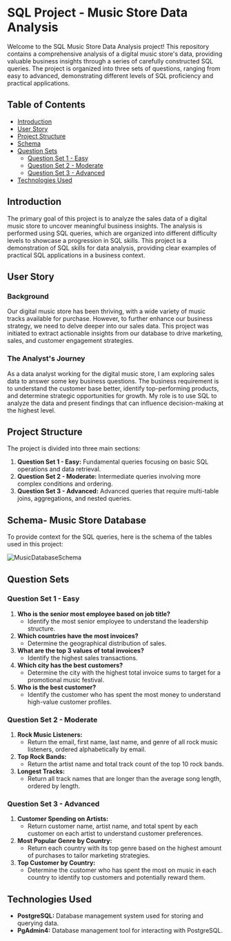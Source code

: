 # SQL Project - Music Store Data Analysis

Welcome to the SQL Music Store Data Analysis project! This repository contains a comprehensive analysis of a digital music store's data, providing valuable business insights through a series of carefully constructed SQL queries. The project is organized into three sets of questions, ranging from easy to advanced, demonstrating different levels of SQL proficiency and practical applications.

## Table of Contents

- [Introduction](#introduction)
- [User Story](#user-story)
- [Project Structure](#project-structure)
- [Schema](#schema)
- [Question Sets](#question-sets)
  - [Question Set 1 - Easy](#question-set-1---easy)
  - [Question Set 2 - Moderate](#question-set-2---moderate)
  - [Question Set 3 - Advanced](#question-set-3---advanced)
- [Technologies Used](#technologies-used)


## Introduction

The primary goal of this project is to analyze the sales data of a digital music store to uncover meaningful business insights. The analysis is performed using SQL queries, which are organized into different difficulty levels to showcase a progression in SQL skills. This project is a demonstration of SQL skills for data analysis, providing clear examples of practical SQL applications in a business context.

## User Story

### Background

Our digital music store has been thriving, with a wide variety of music tracks available for purchase. However, to further enhance our business strategy, we need to delve deeper into our sales data. This project was initiated to extract actionable insights from our database to drive marketing, sales, and customer engagement strategies.

### The Analyst's Journey

As a data analyst working for the digital music store, I am exploring sales data to answer some key business questions. The business requirement is to understand the customer base better, identify top-performing products, and determine strategic opportunities for growth. My role is to use SQL to analyze the data and present findings that can influence decision-making at the highest level.

## Project Structure

The project is divided into three main sections:

1. **Question Set 1 - Easy:** Fundamental queries focusing on basic SQL operations and data retrieval.
2. **Question Set 2 - Moderate:** Intermediate queries involving more complex conditions and ordering.
3. **Question Set 3 - Advanced:** Advanced queries that require multi-table joins, aggregations, and nested queries.

## Schema- Music Store Database

To provide context for the SQL queries, here is the schema of the tables used in this project:

![MusicDatabaseSchema](https://github.com/user-attachments/assets/001a0458-9049-4b05-81e4-48fca720c161)


## Question Sets

### Question Set 1 - Easy

1. **Who is the senior most employee based on job title?**
   - Identify the most senior employee to understand the leadership structure.
2. **Which countries have the most invoices?**
   - Determine the geographical distribution of sales.
3. **What are the top 3 values of total invoices?**
   - Identify the highest sales transactions.
4. **Which city has the best customers?**
   - Determine the city with the highest total invoice sums to target for a promotional music festival.
5. **Who is the best customer?**
   - Identify the customer who has spent the most money to understand high-value customer profiles.

### Question Set 2 - Moderate

1. **Rock Music Listeners:**
   - Return the email, first name, last name, and genre of all rock music listeners, ordered alphabetically by email.
2. **Top Rock Bands:**
   - Return the artist name and total track count of the top 10 rock bands.
3. **Longest Tracks:**
   - Return all track names that are longer than the average song length, ordered by length.

### Question Set 3 - Advanced

1. **Customer Spending on Artists:**
   - Return customer name, artist name, and total spent by each customer on each artist to understand customer preferences.
2. **Most Popular Genre by Country:**
   - Return each country with its top genre based on the highest amount of purchases to tailor marketing strategies.
3. **Top Customer by Country:**
   - Determine the customer who has spent the most on music in each country to identify top customers and potentially reward them.

## Technologies Used

- **PostgreSQL:** Database management system used for storing and querying data.
- **PgAdmin4:** Database management tool for interacting with PostgreSQL.


